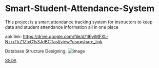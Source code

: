 # Smart-Student-Attendance-System

This project is a smart attendance tracking system for instructors to keep data and student attendance information all in one place

apk link: https://drive.google.com/file/d/1I6yiMFXL-NzrxTkZ1ZixG1s3JdBCTasl/view?usp=share_link

Database Structure Designing:
![image](https://user-images.githubusercontent.com/34596838/223746217-f63d65eb-8e40-4e7e-bb5a-207348aa618d.png)

[SSDA](https://github.com/ch1zzzz/Smart-Student-Attendance-System/blob/f2b6c099ddc360b26859886b37e193b2c3229879/Team3-SSAS-SRS.pdf)

